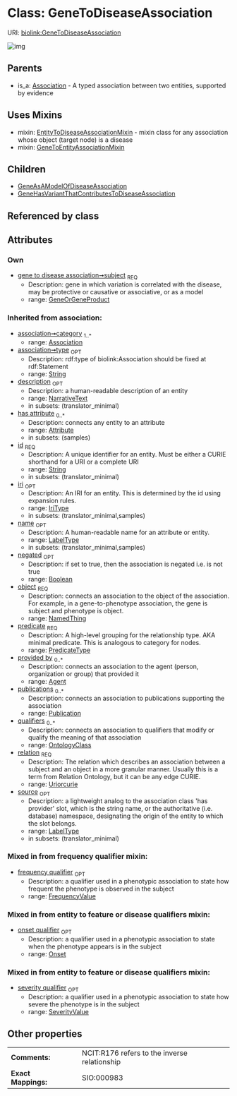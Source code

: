 
# Class: GeneToDiseaseAssociation




URI: [biolink:GeneToDiseaseAssociation](https://w3id.org/biolink/vocab/GeneToDiseaseAssociation)


![img](http://yuml.me/diagram/nofunky;dir:TB/class/[SeverityValue],[Publication],[OntologyClass],[Onset],[NamedThing],[GeneToEntityAssociationMixin],[GeneOrGeneProduct]<subject%201..1-%20[GeneToDiseaseAssociation&#124;predicate(i):predicate_type;relation(i):uriorcurie;negated(i):boolean%20%3F;type(i):string%20%3F;id(i):string;iri(i):iri_type%20%3F;name(i):label_type%20%3F;description(i):narrative_text%20%3F;source(i):label_type%20%3F],[GeneToDiseaseAssociation]uses%20-.->[EntityToDiseaseAssociationMixin],[GeneToDiseaseAssociation]uses%20-.->[GeneToEntityAssociationMixin],[GeneToDiseaseAssociation]^-[GeneHasVariantThatContributesToDiseaseAssociation],[GeneToDiseaseAssociation]^-[GeneAsAModelOfDiseaseAssociation],[Association]^-[GeneToDiseaseAssociation],[GeneOrGeneProduct],[GeneHasVariantThatContributesToDiseaseAssociation],[GeneAsAModelOfDiseaseAssociation],[FrequencyValue],[EntityToDiseaseAssociationMixin],[Attribute],[Association],[Agent])

## Parents

 *  is_a: [Association](Association.md) - A typed association between two entities, supported by evidence

## Uses Mixins

 *  mixin: [EntityToDiseaseAssociationMixin](EntityToDiseaseAssociationMixin.md) - mixin class for any association whose object (target node) is a disease
 *  mixin: [GeneToEntityAssociationMixin](GeneToEntityAssociationMixin.md)

## Children

 * [GeneAsAModelOfDiseaseAssociation](GeneAsAModelOfDiseaseAssociation.md)
 * [GeneHasVariantThatContributesToDiseaseAssociation](GeneHasVariantThatContributesToDiseaseAssociation.md)

## Referenced by class


## Attributes


### Own

 * [gene to disease association➞subject](gene_to_disease_association_subject.md)  <sub>REQ</sub>
     * Description: gene in which variation is correlated with the disease, may be protective or causative or associative, or as a model
     * range: [GeneOrGeneProduct](GeneOrGeneProduct.md)

### Inherited from association:

 * [association➞category](association_category.md)  <sub>1..*</sub>
     * range: [Association](Association.md)
 * [association➞type](association_type.md)  <sub>OPT</sub>
     * Description: rdf:type of biolink:Association should be fixed at rdf:Statement
     * range: [String](types/String.md)
 * [description](description.md)  <sub>OPT</sub>
     * Description: a human-readable description of an entity
     * range: [NarrativeText](types/NarrativeText.md)
     * in subsets: (translator_minimal)
 * [has attribute](has_attribute.md)  <sub>0..*</sub>
     * Description: connects any entity to an attribute
     * range: [Attribute](Attribute.md)
     * in subsets: (samples)
 * [id](id.md)  <sub>REQ</sub>
     * Description: A unique identifier for an entity. Must be either a CURIE shorthand for a URI or a complete URI
     * range: [String](types/String.md)
     * in subsets: (translator_minimal)
 * [iri](iri.md)  <sub>OPT</sub>
     * Description: An IRI for an entity. This is determined by the id using expansion rules.
     * range: [IriType](types/IriType.md)
     * in subsets: (translator_minimal,samples)
 * [name](name.md)  <sub>OPT</sub>
     * Description: A human-readable name for an attribute or entity.
     * range: [LabelType](types/LabelType.md)
     * in subsets: (translator_minimal,samples)
 * [negated](negated.md)  <sub>OPT</sub>
     * Description: if set to true, then the association is negated i.e. is not true
     * range: [Boolean](types/Boolean.md)
 * [object](object.md)  <sub>REQ</sub>
     * Description: connects an association to the object of the association. For example, in a gene-to-phenotype association, the gene is subject and phenotype is object.
     * range: [NamedThing](NamedThing.md)
 * [predicate](predicate.md)  <sub>REQ</sub>
     * Description: A high-level grouping for the relationship type. AKA minimal predicate. This is analogous to category for nodes.
     * range: [PredicateType](types/PredicateType.md)
 * [provided by](provided_by.md)  <sub>0..*</sub>
     * Description: connects an association to the agent (person, organization or group) that provided it
     * range: [Agent](Agent.md)
 * [publications](publications.md)  <sub>0..*</sub>
     * Description: connects an association to publications supporting the association
     * range: [Publication](Publication.md)
 * [qualifiers](qualifiers.md)  <sub>0..*</sub>
     * Description: connects an association to qualifiers that modify or qualify the meaning of that association
     * range: [OntologyClass](OntologyClass.md)
 * [relation](relation.md)  <sub>REQ</sub>
     * Description: The relation which describes an association between a subject and an object in a more granular manner. Usually this is a term from Relation Ontology, but it can be any edge CURIE.
     * range: [Uriorcurie](types/Uriorcurie.md)
 * [source](source.md)  <sub>OPT</sub>
     * Description: a lightweight analog to the association class 'has provider' slot, which is the string name, or the authoritative (i.e. database) namespace, designating the origin of the entity to which the slot belongs.
     * range: [LabelType](types/LabelType.md)
     * in subsets: (translator_minimal)

### Mixed in from frequency qualifier mixin:

 * [frequency qualifier](frequency_qualifier.md)  <sub>OPT</sub>
     * Description: a qualifier used in a phenotypic association to state how frequent the phenotype is observed in the subject
     * range: [FrequencyValue](FrequencyValue.md)

### Mixed in from entity to feature or disease qualifiers mixin:

 * [onset qualifier](onset_qualifier.md)  <sub>OPT</sub>
     * Description: a qualifier used in a phenotypic association to state when the phenotype appears is in the subject
     * range: [Onset](Onset.md)

### Mixed in from entity to feature or disease qualifiers mixin:

 * [severity qualifier](severity_qualifier.md)  <sub>OPT</sub>
     * Description: a qualifier used in a phenotypic association to state how severe the phenotype is in the subject
     * range: [SeverityValue](SeverityValue.md)

## Other properties

|  |  |  |
| --- | --- | --- |
| **Comments:** | | NCIT:R176 refers to the inverse relationship |
| **Exact Mappings:** | | SIO:000983 |

